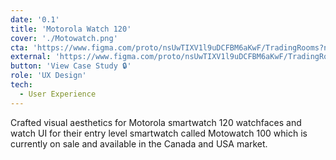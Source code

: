 ```yaml
---
date: '0.1'
title: 'Motorola Watch 120'
cover: './Motowatch.png'
cta: 'https://www.figma.com/proto/nsUwTIXV1l9uDCFBM6aKwF/TradingRooms?node-id=27-7283&t=GpuIGWC7VI30RtEQ-1&scaling=scale-down-width&content-scaling=fixed&page-id=0%3A1'
external: 'https://www.figma.com/proto/nsUwTIXV1l9uDCFBM6aKwF/TradingRooms?node-id=27-7283&t=GpuIGWC7VI30RtEQ-1&scaling=scale-down-width&content-scaling=fixed&page-id=0%3A1'
button: 'View Case Study 🔒'
role: 'UX Design'
tech:
  - User Experience
---
```


Crafted visual aesthetics for Motorola smartwatch 120 watchfaces and watch UI for their entry level smartwatch called Motowatch 100 which is currently on sale and available in the Canada and USA market.
